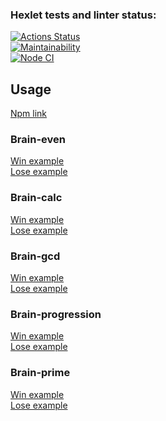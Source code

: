 ### Hexlet tests and linter status:
[![Actions Status](https://github.com/AndreyTichinsky/frontend-project-lvl1/workflows/hexlet-check/badge.svg)](https://github.com/AndreyTichinsky/frontend-project-lvl1/actions)  
[![Maintainability](https://api.codeclimate.com/v1/badges/87d78da6144fc35ea560/maintainability)](https://codeclimate.com/github/AndreyTichinsky/frontend-project-lvl1/maintainability)  
[![Node CI](https://github.com/AndreyTichinsky/frontend-project-lvl1/actions/workflows/node.js.yml/badge.svg?branch=main)](https://github.com/AndreyTichinsky/frontend-project-lvl1/actions/workflows/node.js.yml)  
## Usage
[Npm link](https://asciinema.org/a/w70vpbGcT7Z3IJUm83DLCTHbK)  
### Brain-even
[Win example](https://asciinema.org/a/8ubLI7GvoCxvm4Z4XtbIIBQIe)  
[Lose example](https://asciinema.org/a/6J4leV5rcg0h79cXJ0ibeAziP)  
### Brain-calc
[Win example](https://asciinema.org/a/7OYQiPGqcJaAX3JJKCxBnVQUH)  
[Lose example](https://asciinema.org/a/M667K8DYtzDi7gcKCpAhJpco9)  
### Brain-gcd  
[Win example](https://asciinema.org/a/Kbx9PKhpErrc7ySR1MyzBLsAs)  
[Lose example](https://asciinema.org/a/ifVOyIvJEJnGm2DQupvfVLU03)  
### Brain-progression
[Win example](https://asciinema.org/a/zx6ZZzaauN01Dlkeflc1ub5dN)  
[Lose example](https://asciinema.org/a/ha47Snd43JR07djX50vjvKtcn)  
### Brain-prime
[Win example](https://asciinema.org/a/5KsA2UGhgOzpj5YOFYuLUVjvG)  
[Lose example](https://asciinema.org/a/uM8e9IbfWPnOGUjd2ZsJQeFuB)  
